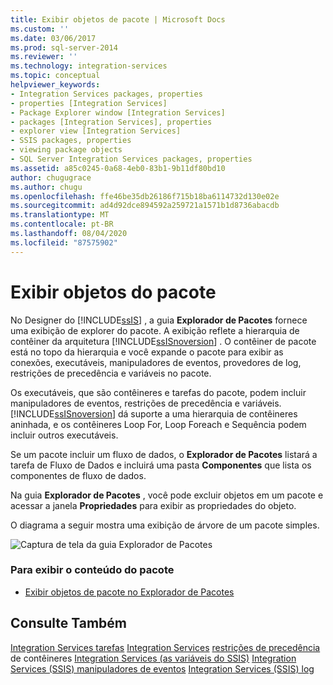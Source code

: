 ```yaml
---
title: Exibir objetos de pacote | Microsoft Docs
ms.custom: ''
ms.date: 03/06/2017
ms.prod: sql-server-2014
ms.reviewer: ''
ms.technology: integration-services
ms.topic: conceptual
helpviewer_keywords:
- Integration Services packages, properties
- properties [Integration Services]
- Package Explorer window [Integration Services]
- packages [Integration Services], properties
- explorer view [Integration Services]
- SSIS packages, properties
- viewing package objects
- SQL Server Integration Services packages, properties
ms.assetid: a85c0245-0a68-4eb0-83b1-9b11df80bd10
author: chugugrace
ms.author: chugu
ms.openlocfilehash: ffe46be35db26186f715b18ba6114732d130e02e
ms.sourcegitcommit: ad4d92dce894592a259721a1571b1d8736abacdb
ms.translationtype: MT
ms.contentlocale: pt-BR
ms.lasthandoff: 08/04/2020
ms.locfileid: "87575902"
---
```

# <a name="view-package-objects"></a>Exibir objetos do pacote
  No Designer do [!INCLUDE[ssIS](../includes/ssis-md.md)] , a guia **Explorador de Pacotes** fornece uma exibição de explorer do pacote. A exibição reflete a hierarquia de contêiner da arquitetura [!INCLUDE[ssISnoversion](../includes/ssisnoversion-md.md)] . O contêiner de pacote está no topo da hierarquia e você expande o pacote para exibir as conexões, executáveis, manipuladores de eventos, provedores de log, restrições de precedência e variáveis no pacote.

 Os executáveis, que são contêineres e tarefas do pacote, podem incluir manipuladores de eventos, restrições de precedência e variáveis. [!INCLUDE[ssISnoversion](../includes/ssisnoversion-md.md)] dá suporte a uma hierarquia de contêineres aninhada, e os contêineres Loop For, Loop Foreach e Sequência podem incluir outros executáveis.

 Se um pacote incluir um fluxo de dados, o **Explorador de Pacotes** listará a tarefa de Fluxo de Dados e incluirá uma pasta **Componentes** que lista os componentes de fluxo de dados.

 Na guia **Explorador de Pacotes** , você pode excluir objetos em um pacote e acessar a janela **Propriedades** para exibir as propriedades do objeto.

 O diagrama a seguir mostra uma exibição de árvore de um pacote simples.

 ![Captura de tela da guia Explorador de Pacotes](media/packageexplorer.gif "Captura de tela da guia Explorador de Pacotes")

### <a name="to-view-package-content"></a>Para exibir o conteúdo do pacote

-   [Exibir objetos de pacote no Explorador de Pacotes](../../2014/integration-services/view-package-objects-in-package-explorer.md)

## <a name="see-also"></a>Consulte Também
 [Integration Services tarefas](control-flow/integration-services-tasks.md) [Integration Services](control-flow/integration-services-containers.md) [restrições de precedência](control-flow/precedence-constraints.md) de contêineres [Integration Services &#40;as variáveis do SSIS&#41;](integration-services-ssis-variables.md) [Integration Services &#40;SSIS&#41; manipuladores de eventos](integration-services-ssis-event-handlers.md) [Integration Services &#40;SSIS&#41; log](performance/integration-services-ssis-logging.md)


